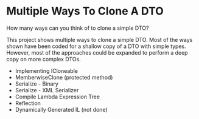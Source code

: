 # Multiple Ways To Clone A DTO
How many ways can you think of to clone a simple DTO?

This project shows multiple ways to clone a simple DTO.  Most of the ways shown have been coded 
for a shallow copy of a DTO with simple types.  However, most of the approaches could be expanded
to perform a deep copy on more complex DTOs.

- Implementing ICloneable
- MemberwiseClone (protected method)
- Serialize - Binary
- Serialize - XML Serializer
- Compile Lambda Expression Tree
- Reflection
- Dynamically Generated IL (not done)